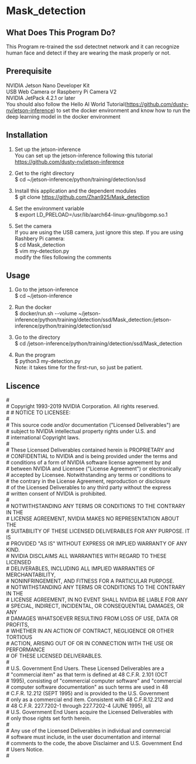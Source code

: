 # Mask_detection

## What Does This Program Do?
This Program re-trained the ssd detectnet network and it can recognize human face and detect if they are wearing the mask properly or not.

## Prerequisite
NVIDIA Jetson Nano Developer Kit\
USB Web Camera or Raspberry Pi Camera V2\
NVIDIA JetPack 4.2.1 or later\
You should also follow the Hello AI World Tutorial(https://github.com/dusty-nv/jetson-inference) to set the docker environment and know how to run the deep learning model in the docker environment

## Installation
1. Set up the jetson-inference\
You can set up the jetson-inference following this tutorial https://github.com/dusty-nv/jetson-inference

2. Get to the right directory\
$ cd ~/jetson-inference/python/training/detection/ssd

3. Install this application and the dependent modules\
$ git clone https://github.com/Zhan925/Mask_detection

4. Set the environment variable\
$ export LD_PRELOAD=/usr/lib/aarch64-linux-gnu/libgomp.so.1

5. Set the camera\
If you are using the USB camera, just ignore this step. If you are using Rashbery Pi camera:\
$ cd Mask_detection\
$ vim my-detection.py\
modify the files following the comments


## Usage
1. Go to the jetson-inference\
$ cd ~/jetson-inference

2. Run the docker\
$  docker/run.sh --volume ~/jetson-inference/python/training/detection/ssd/Mask_detection:/jetson-inference/python/training/detection/ssd

3. Go to the directory\
$ cd /jetson-inference/python/training/detection/ssd/Mask_detection

4. Run the program\
$  python3 my-detection.py\
Note: it takes time for the first-run, so just be patient.

## Liscence

\#\
\# Copyright 1993-2019 NVIDIA Corporation.  All rights reserved.\
\#
\# NOTICE TO LICENSEE:\
\#\
\# This source code and/or documentation ("Licensed Deliverables") are\
\# subject to NVIDIA intellectual property rights under U.S. and\
\# international Copyright laws.\
\#\
\# These Licensed Deliverables contained herein is PROPRIETARY and\
\# CONFIDENTIAL to NVIDIA and is being provided under the terms and\
\# conditions of a form of NVIDIA software license agreement by and\
\# between NVIDIA and Licensee ("License Agreement") or electronically\
\# accepted by Licensee.  Notwithstanding any terms or conditions to\
\# the contrary in the License Agreement, reproduction or disclosure\
\# of the Licensed Deliverables to any third party without the express\
\# written consent of NVIDIA is prohibited.\
\#\
\# NOTWITHSTANDING ANY TERMS OR CONDITIONS TO THE CONTRARY IN THE\
\# LICENSE AGREEMENT, NVIDIA MAKES NO REPRESENTATION ABOUT THE\
\# SUITABILITY OF THESE LICENSED DELIVERABLES FOR ANY PURPOSE.  IT IS\
\# PROVIDED "AS IS" WITHOUT EXPRESS OR IMPLIED WARRANTY OF ANY KIND.\
\# NVIDIA DISCLAIMS ALL WARRANTIES WITH REGARD TO THESE LICENSED\
\# DELIVERABLES, INCLUDING ALL IMPLIED WARRANTIES OF MERCHANTABILITY,\
\# NONINFRINGEMENT, AND FITNESS FOR A PARTICULAR PURPOSE.\
\# NOTWITHSTANDING ANY TERMS OR CONDITIONS TO THE CONTRARY IN THE\
\# LICENSE AGREEMENT, IN NO EVENT SHALL NVIDIA BE LIABLE FOR ANY\
\# SPECIAL, INDIRECT, INCIDENTAL, OR CONSEQUENTIAL DAMAGES, OR ANY\
\# DAMAGES WHATSOEVER RESULTING FROM LOSS OF USE, DATA OR PROFITS,\
\# WHETHER IN AN ACTION OF CONTRACT, NEGLIGENCE OR OTHER TORTIOUS\
\# ACTION, ARISING OUT OF OR IN CONNECTION WITH THE USE OR PERFORMANCE\
\# OF THESE LICENSED DELIVERABLES.\
\#\
\# U.S. Government End Users.  These Licensed Deliverables are a\
\# "commercial item" as that term is defined at 48 C.F.R. 2.101 (OCT\
\# 1995), consisting of "commercial computer software" and "commercial\
\# computer software documentation" as such terms are used in 48\
\# C.F.R. 12.212 (SEPT 1995) and is provided to the U.S. Government\
\# only as a commercial end item.  Consistent with 48 C.F.R.12.212 and\
\# 48 C.F.R. 227.7202-1 through 227.7202-4 (JUNE 1995), all\
\# U.S. Government End Users acquire the Licensed Deliverables with\
\# only those rights set forth herein.\
\#\
\# Any use of the Licensed Deliverables in individual and commercial\
\# software must include, in the user documentation and internal\
\# comments to the code, the above Disclaimer and U.S. Government End\
\# Users Notice.\
\#



